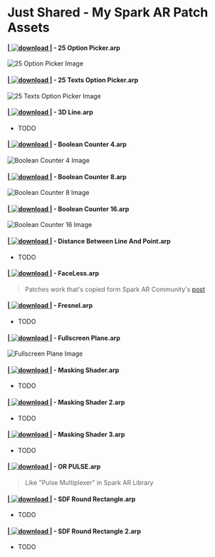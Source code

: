 # Just Shared - My Spark AR Patch Assets

#### [| ![download](https://github.com/keerotic/arp/blob/master/img/dl16.png?raw=true) |](https://github.com/keerotic/arp/raw/master/25%20Option%20Picker.arp) - 25 Option Picker.arp 
![25 Option Picker Image](https://github.com/keerotic/arp/blob/master/img/25OptionPicker.png?raw=true)

#### [| ![download](https://github.com/keerotic/arp/blob/master/img/dl16.png?raw=true) |](https://github.com/keerotic/arp/raw/master/25%20Texts%20Option%20Picker.arp) - 25 Texts Option Picker.arp 
![25 Texts Option Picker Image](https://github.com/keerotic/arp/blob/master/img/25TextsOptionPicker.png?raw=true)

#### [| ![download](https://github.com/keerotic/arp/blob/master/img/dl16.png?raw=true) |](https://github.com/keerotic/arp/raw/master/3D%20Line.arp) - 3D Line.arp 
- TODO

#### [| ![download](https://github.com/keerotic/arp/blob/master/img/dl16.png?raw=true) |](https://github.com/keerotic/arp/raw/master/Boolean%20Counter%204.arp) - Boolean Counter 4.arp 
![Boolean Counter 4 Image](https://github.com/keerotic/arp/blob/master/img/BooleanCounter4.png?raw=true)

#### [| ![download](https://github.com/keerotic/arp/blob/master/img/dl16.png?raw=true) |](https://github.com/keerotic/arp/raw/master/Boolean%20Counter%208.arp) - Boolean Counter 8.arp 
![Boolean Counter 8 Image](https://github.com/keerotic/arp/blob/master/img/BooleanCounter8.png?raw=true)

#### [| ![download](https://github.com/keerotic/arp/blob/master/img/dl16.png?raw=true) |](https://github.com/keerotic/arp/raw/master/Boolean%20Counter%2016.arp) - Boolean Counter 16.arp
![Boolean Counter 16 Image](https://github.com/keerotic/arp/blob/master/img/BooleanCounter16.png?raw=true)

#### [| ![download](https://github.com/keerotic/arp/blob/master/img/dl16.png?raw=true) |](https://github.com/keerotic/arp/raw/master/Distance%20Between%20Line%20And%20Point.arp) - Distance Between Line And Point.arp
- TODO

#### [| ![download](https://github.com/keerotic/arp/blob/master/img/dl16.png?raw=true) |](https://github.com/keerotic/arp/raw/master/FaceLess.arp) - FaceLess.arp
> Patches work that's copied form Spark AR Community's [post](https://www.facebook.com/groups/SparkARcommunity/permalink/685266731885372/) 

#### [| ![download](https://github.com/keerotic/arp/blob/master/img/dl16.png?raw=true) |](https://github.com/keerotic/arp/raw/master/Fresnel.arp) - Fresnel.arp
- TODO

#### [| ![download](https://github.com/keerotic/arp/blob/master/img/dl16.png?raw=true) |](https://github.com/keerotic/arp/raw/master/Fullscreen%20Plane.arp) - Fullscreen Plane.arp
![Fullscreen Plane Image](https://github.com/keerotic/arp/blob/master/img/FullscreenPlane.png?raw=true)

#### [| ![download](https://github.com/keerotic/arp/blob/master/img/dl16.png?raw=true) |](https://github.com/keerotic/arp/raw/master/Masking%20Shader.arp) - Masking Shader.arp
- TODO

#### [| ![download](https://github.com/keerotic/arp/blob/master/img/dl16.png?raw=true) |](https://github.com/keerotic/arp/raw/master/Masking%20Shader%202.arp) - Masking Shader 2.arp
- TODO

#### [| ![download](https://github.com/keerotic/arp/blob/master/img/dl16.png?raw=true) |](https://github.com/keerotic/arp/raw/master/Masking%20Shader%203.arp) - Masking Shader 3.arp
- TODO

#### [| ![download](https://github.com/keerotic/arp/blob/master/img/dl16.png?raw=true) |](https://github.com/keerotic/arp/raw/master/OR%20PULSE.arp) - OR PULSE.arp
> Like "Pulse Multiplexer" in Spark AR Library

#### [| ![download](https://github.com/keerotic/arp/blob/master/img/dl16.png?raw=true) |](https://github.com/keerotic/arp/raw/master/SDF%20Round%20Rectangle.arp) - SDF Round Rectangle.arp
- TODO

#### [| ![download](https://github.com/keerotic/arp/blob/master/img/dl16.png?raw=true) |](https://github.com/keerotic/arp/raw/master/SDF%20Round%20Rectangle%202.arp) - SDF Round Rectangle 2.arp
- TODO